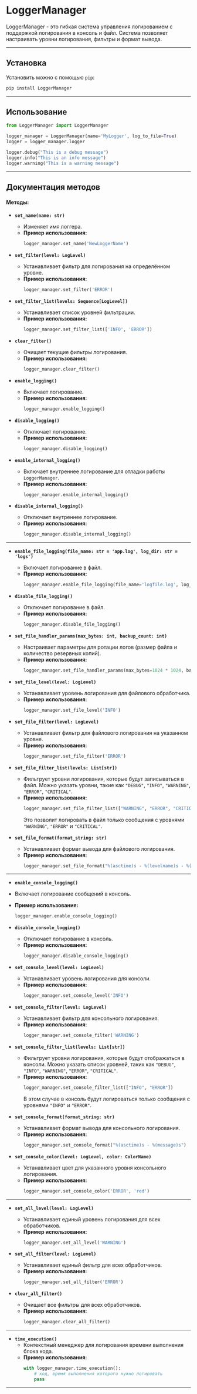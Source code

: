 # LoggerManager

LoggerManager - это гибкая система управления логированием с поддержкой логирования в консоль и файл. Система позволяет настраивать уровни логирования, фильтры и формат вывода.

_____

## Установка

Установить можно с помощью `pip`:

```bash
pip install LoggerManager
```
_____

## Использование

```python
from LoggerManager import LoggerManager

logger_manager = LoggerManager(name='MyLogger', log_to_file=True)
logger = logger_manager.logger

logger.debug("This is a debug message")
logger.info("This is an info message")
logger.warning("This is a warning message")
```

_____

## Документация методов

#### Методы:

- **`set_name(name: str)`**
  - Изменяет имя логгера.
  - **Пример использования:**
    ```python
    logger_manager.set_name('NewLoggerName')
    ```

- **`set_filter(level: LogLevel)`**
  - Устанавливает фильтр для логирования на определённом уровне.
  - **Пример использования:**
    ```python
    logger_manager.set_filter('ERROR')
    ```

- **`set_filter_list(levels: Sequence[LogLevel])`**
  - Устанавливает список уровней фильтрации.
  - **Пример использования:**
    ```python
    logger_manager.set_filter_list(['INFO', 'ERROR'])
    ```

- **`clear_filter()`**
  - Очищает текущие фильтры логирования.
  - **Пример использования:**
    ```python
    logger_manager.clear_filter()
    ```

- **`enable_logging()`**
  - Включает логирование.
  - **Пример использования:**
    ```python
    logger_manager.enable_logging()
    ```

- **`disable_logging()`**
  - Отключает логирование.
  - **Пример использования:**
    ```python
    logger_manager.disable_logging()
    ```
    
- **`enable_internal_logging()`**
  - Включает внутреннее логирование для отладки работы `LoggerManager`.
  - **Пример использования:**
    ```python
    logger_manager.enable_internal_logging()
    ```

- **`disable_internal_logging()`**
  - Отключает внутреннее логирование.
  - **Пример использования:**
    ```python
    logger_manager.disable_internal_logging()
    ```

____

- **`enable_file_logging(file_name: str = 'app.log', log_dir: str = 'logs')`**
  - Включает логирование в файл.
  - **Пример использования:**
    ```python
    logger_manager.enable_file_logging(file_name='logfile.log', log_dir='log_dir')
    ```

- **`disable_file_logging()`**
  - Отключает логирование в файл.
  - **Пример использования:**
    ```python
    logger_manager.disable_file_logging()
    ```

- **`set_file_handler_params(max_bytes: int, backup_count: int)`**
  - Настраивает параметры для ротации логов (размер файла и количество резервных копий).
  - **Пример использования:**
    ```python
    logger_manager.set_file_handler_params(max_bytes=1024 * 1024, backup_count=5)
    ```

- **`set_file_level(level: LogLevel)`**
  - Устанавливает уровень логирования для файлового обработчика.
  - **Пример использования:**
    ```python
    logger_manager.set_file_level('INFO')
    ```

- **`set_file_filter(level: LogLevel)`**
  - Устанавливает фильтр для файлового логирования на указанном уровне.
  - **Пример использования:**
    ```python
    logger_manager.set_file_filter('ERROR')
    ```

- **`set_file_filter_list(levels: List[str])`**
  - Фильтрует уровни логирования, которые будут записываться в файл. Можно указать уровни, такие как `"DEBUG"`, `"INFO"`, `"WARNING"`, `"ERROR"`, `"CRITICAL"`.
  - **Пример использования:**
    ```python
    logger_manager.set_file_filter_list(["WARNING", "ERROR", "CRITICAL"])
    ```
    Это позволит логировать в файл только сообщения с уровнями `"WARNING"`, `"ERROR"` и `"CRITICAL"`.


- **`set_file_format(format_string: str)`**
  - Устанавливает формат вывода для файлового логирования.
  - **Пример использования:**
    ```python
    logger_manager.set_file_format("%(asctime)s - %(levelname)s - %(message)s")
    ```
    
______

 - **`enable_console_logging()`**
  - Включает логирование сообщений в консоль.
  - **Пример использования:**
    ```python
    logger_manager.enable_console_logging()
    ```

- **`disable_console_logging()`**
  - Отключает логирование в консоль.
  - **Пример использования:**
    ```python
    logger_manager.disable_console_logging()
    ```

- **`set_console_level(level: LogLevel)`**
  - Устанавливает уровень логирования для консоли.
  - **Пример использования:**
    ```python
    logger_manager.set_console_level('INFO')
    ```
    
- **`set_console_filter(level: LogLevel)`**
  - Устанавливает фильтр для консольного логирования.
  - **Пример использования:**
    ```python
    logger_manager.set_console_filter('WARNING')
    ```
 
- **`set_console_filter_list(levels: List[str])`**
  - Фильтрует уровни логирования, которые будут отображаться в консоли. Можно указать список уровней, таких как `"DEBUG"`, `"INFO"`, `"WARNING"`, `"ERROR"`, `"CRITICAL"`.
  - **Пример использования:**
    ```python
    logger_manager.set_console_filter_list(["INFO", "ERROR"])
    ```
    В этом случае в консоль будут логироваться только сообщения с уровнями `"INFO"` и `"ERROR"`.

  
- **`set_console_format(format_string: str)`**
  - Устанавливает формат вывода для консольного логирования.
  - **Пример использования:**
    ```python
    logger_manager.set_console_format("%(asctime)s - %(message)s")
    ```

- **`set_console_color(level: LogLevel, color: ColorName)`**
  - Устанавливает цвет для указанного уровня консольного логирования.
  - **Пример использования:**
    ```python
    logger_manager.set_console_color('ERROR', 'red')
    ```

_____

- **`set_all_level(level: LogLevel)`**
  - Устанавливает единый уровень логирования для всех обработчиков.
  - **Пример использования:**
    ```python
    logger_manager.set_all_level('WARNING')
    ```

- **`set_all_filter(level: LogLevel)`**
  - Устанавливает единый фильтр для всех обработчиков.
  - **Пример использования:**
    ```python
    logger_manager.set_all_filter('ERROR')
    ```

- **`clear_all_filter()`**
  - Очищает все фильтры для всех обработчиков.
  - **Пример использования:**
    ```python
    logger_manager.clear_all_filter()
    ```
    
_____

- **`time_execution()`**
  - Контекстный менеджер для логирования времени выполнения блока кода.
  - **Пример использования:**
    ```python
    with logger_manager.time_execution():
        # код, время выполнения которого нужно логировать
        pass
    ```
---